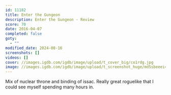 ```yaml
---
id: 11182
title: Enter the Gungeon
description: Enter the Gungeon - Review
score: 70
date: 2016-04-07
completed: false
goty:
  - ""
modified_date: 2024-08-16
screenshots: []
videos: []
cover: //images.igdb.com/igdb/image/upload/t_cover_big/co1rdg.jpg
image: //images.igdb.com/igdb/image/upload/t_screenshot_huge/md5sbeeei4gh07txtcta.jpg
---
```

Mix of nuclear throne and binding of issac. Really great roguelike that I could see myself spending many hours in.